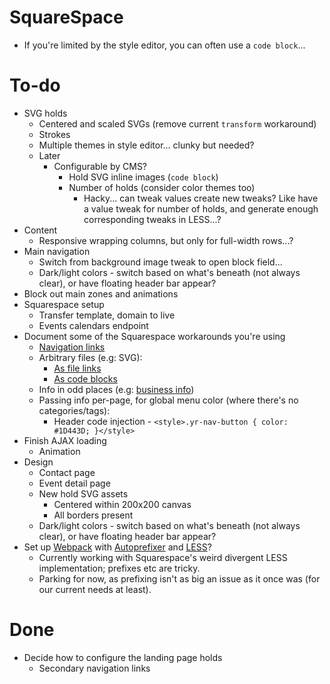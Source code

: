 # SquareSpace

- If you're limited by the style editor, you can often use a `code block`...

# To-do

- SVG holds
    - Centered and scaled SVGs (remove current `transform` workaround)
    - Strokes
    - Multiple themes in style editor... clunky but needed?
    - Later
        - Configurable by CMS?
            - Hold SVG inline images (`code block`)
            - Number of holds (consider color themes too)
                - Hacky... can tweak values create new tweaks? Like have a value tweak for number of holds, and generate enough corresponding tweaks in LESS...?
- Content
    - Responsive wrapping columns, but only for full-width rows...?
- Main navigation
    - Switch from background image tweak to open block field...
    - Dark/light colors - switch based on what's beneath (not always clear), or have floating header bar appear?
- Block out main zones and animations
- Squarespace setup
    - Transfer template, domain to live
    - Events calendars endpoint
- Document some of the Squarespace workarounds you're using
    - [Navigation links](https://support.squarespace.com/hc/en-us/articles/205814758-Using-links-in-your-navigation)
    - Arbitrary files (e.g: SVG):
        - [As file links](https://support.squarespace.com/hc/en-us/articles/205813928)
        - [As code blocks](https://answers.squarespace.com/questions/5898/can-i-upload-a-svg-file-to-the-image-block.html)
    - Info in odd places (e.g: [business info](https://support.squarespace.com/hc/en-us/articles/212872328))
    - Passing info per-page, for global menu color (where there's no categories/tags):
        - Header code injection - `<style>.yr-nav-button { color: #1D443D; }</style>`
- Finish AJAX loading
    - Animation
- Design
    - Contact page
    - Event detail page
    - New hold SVG assets
        - Centered within 200x200 canvas
        - All borders present
    - Dark/light colors - switch based on what's beneath (not always clear), or have floating header bar appear?
- Set up [Webpack](https://github.com/webpack-contrib/extract-text-webpack-plugin/blob/webpack-1/README.md) with [Autoprefixer](https://github.com/postcss/autoprefixer#webpack) and [LESS](https://github.com/webpack-contrib/less-loader)?
    - Currently working with Squarespace's weird divergent LESS implementation; prefixes etc are tricky.
    - Parking for now, as prefixing isn't as big an issue as it once was (for our current needs at least).

# Done

- Decide how to configure the landing page holds
    - Secondary navigation links